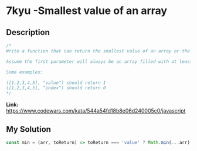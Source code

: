# 7kyu -Smallest value of an array

## Description
```js
/*
Write a function that can return the smallest value of an array or the index of that value. The function's 2nd parameter will tell whether it should return the value or the index.

Assume the first parameter will always be an array filled with at least 1 number and no duplicates. Assume the second parameter will be a string holding one of two values: 'value' and 'index'.

Some examples:

([1,2,3,4,5], "value") should return 1
([1,2,3,4,5], "index") should return 0
*/
```

**Link:** https://www.codewars.com/kata/544a54fd18b8e06d240005c0/javascript

## My Solution
```js
const min = (arr, toReturn) => toReturn === 'value' ? Math.min(...arr) : arr.indexOf(Math.min(...arr)) 
```